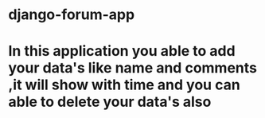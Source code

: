 # django-forum-app
# In this application you able to add your data's like name and comments ,it will show with time and you can able to delete your data's also 

